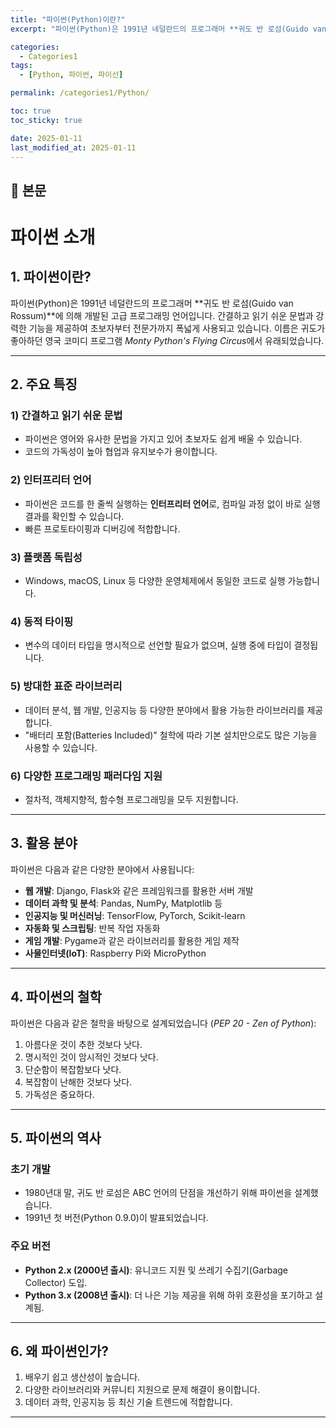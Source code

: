 ```yaml
---
title: "파이썬(Python)이란?"
excerpt: "파이썬(Python)은 1991년 네덜란드의 프로그래머 **귀도 반 로섬(Guido van Rossum)**에 의해 개발된 고급 프로그래밍 언어입니다. 간결하고 읽기 쉬운 문법과 강력한 기능을 제공하여 초보자부터 전문가까지 폭넓게 사용되고 있습니다. 이름은 귀도가 좋아하던 영국 코미디 프로그램 Monty Python's Flying Circus에서 유래되었습니다."

categories:
  - Categories1
tags:
  - [Python, 파이썬, 파이선]

permalink: /categories1/Python/

toc: true
toc_sticky: true

date: 2025-01-11
last_modified_at: 2025-01-11
---
```


## 🦥 본문

# 파이썬 소개

## 1. 파이썬이란?
파이썬(Python)은 1991년 네덜란드의 프로그래머 **귀도 반 로섬(Guido van Rossum)**에 의해 개발된 고급 프로그래밍 언어입니다. 간결하고 읽기 쉬운 문법과 강력한 기능을 제공하여 초보자부터 전문가까지 폭넓게 사용되고 있습니다. 이름은 귀도가 좋아하던 영국 코미디 프로그램 *Monty Python's Flying Circus*에서 유래되었습니다.

---

## 2. 주요 특징
### **1) 간결하고 읽기 쉬운 문법**
- 파이썬은 영어와 유사한 문법을 가지고 있어 초보자도 쉽게 배울 수 있습니다.
- 코드의 가독성이 높아 협업과 유지보수가 용이합니다.

### **2) 인터프리터 언어**
- 파이썬은 코드를 한 줄씩 실행하는 **인터프리터 언어**로, 컴파일 과정 없이 바로 실행 결과를 확인할 수 있습니다.
- 빠른 프로토타이핑과 디버깅에 적합합니다.

### **3) 플랫폼 독립성**
- Windows, macOS, Linux 등 다양한 운영체제에서 동일한 코드로 실행 가능합니다.

### **4) 동적 타이핑**
- 변수의 데이터 타입을 명시적으로 선언할 필요가 없으며, 실행 중에 타입이 결정됩니다.

### **5) 방대한 표준 라이브러리**
- 데이터 분석, 웹 개발, 인공지능 등 다양한 분야에서 활용 가능한 라이브러리를 제공합니다.
- "배터리 포함(Batteries Included)" 철학에 따라 기본 설치만으로도 많은 기능을 사용할 수 있습니다.

### **6) 다양한 프로그래밍 패러다임 지원**
- 절차적, 객체지향적, 함수형 프로그래밍을 모두 지원합니다.

---

## 3. 활용 분야
파이썬은 다음과 같은 다양한 분야에서 사용됩니다:
- **웹 개발**: Django, Flask와 같은 프레임워크를 활용한 서버 개발
- **데이터 과학 및 분석**: Pandas, NumPy, Matplotlib 등
- **인공지능 및 머신러닝**: TensorFlow, PyTorch, Scikit-learn
- **자동화 및 스크립팅**: 반복 작업 자동화
- **게임 개발**: Pygame과 같은 라이브러리를 활용한 게임 제작
- **사물인터넷(IoT)**: Raspberry Pi와 MicroPython

---

## 4. 파이썬의 철학
파이썬은 다음과 같은 철학을 바탕으로 설계되었습니다 (*PEP 20 - Zen of Python*):
1. 아름다운 것이 추한 것보다 낫다.
2. 명시적인 것이 암시적인 것보다 낫다.
3. 단순함이 복잡함보다 낫다.
4. 복잡함이 난해한 것보다 낫다.
5. 가독성은 중요하다.

---

## 5. 파이썬의 역사
### **초기 개발**
- 1980년대 말, 귀도 반 로섬은 ABC 언어의 단점을 개선하기 위해 파이썬을 설계했습니다.
- 1991년 첫 버전(Python 0.9.0)이 발표되었습니다.

### **주요 버전**
- **Python 2.x (2000년 출시)**: 유니코드 지원 및 쓰레기 수집기(Garbage Collector) 도입.
- **Python 3.x (2008년 출시)**: 더 나은 기능 제공을 위해 하위 호환성을 포기하고 설계됨.

---

## 6. 왜 파이썬인가?
1. 배우기 쉽고 생산성이 높습니다.
2. 다양한 라이브러리와 커뮤니티 지원으로 문제 해결이 용이합니다.
3. 데이터 과학, 인공지능 등 최신 기술 트렌드에 적합합니다.

---